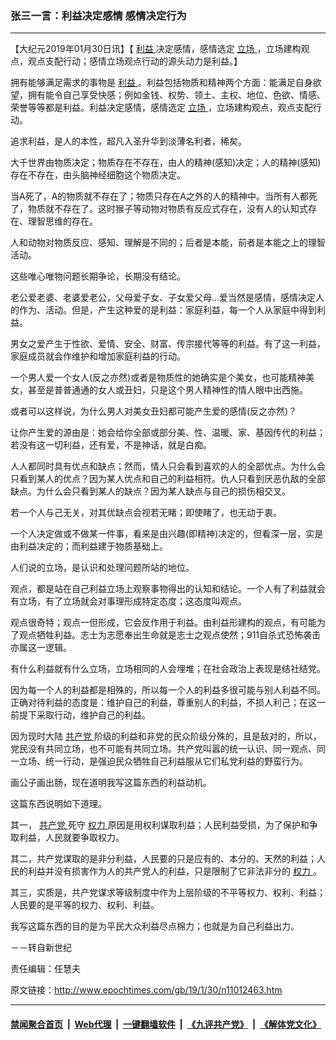 ### 张三一言：利益决定感情 感情决定行为
------------------------

<p>
 【大纪元2019年01月30日讯】【
 <a href="http://www.epochtimes.com/gb/tag/%E5%88%A9%E7%9B%8A.html">
  利益
 </a>
 决定感情，感情选定
 <a href="http://www.epochtimes.com/gb/tag/%E7%AB%8B%E5%9C%BA.html">
  立场
 </a>
 ，立场建构观点，观点支配行动；感情立场观点行动的源头动力是利益。】
</p>
<p>
 拥有能够满足需求的事物是
 <a href="http://www.epochtimes.com/gb/tag/%E5%88%A9%E7%9B%8A.html">
  利益
 </a>
 。利益包括物质和精神两个方面：能满足自身欲望，拥有能令自己享受快感；例如金钱、权势、领土、主权、地位、色欲、情感、荣誉等等都是利益。利益决定感情，感情选定
 <a href="http://www.epochtimes.com/gb/tag/%E7%AB%8B%E5%9C%BA.html">
  立场
 </a>
 ，立场建构观点，观点支配行动。
</p>
<p>
 追求利益，是人的本性，超凡入圣升华到淡薄名利者，稀矣。
</p>
<p>
 大千世界由物质决定；物质存在不存在，由人的精神(感知)决定；人的精神(感知)存在不存在，由头脑神经细胞这个物质决定。
</p>
<p>
 当A死了，A的物质就不存在了；物质只存在A之外的人的精神中。当所有人都死了，物质就不存在了。这时猴子等动物对物质有反应式存在，没有人的认知式存在、理智思维的存在。
</p>
<p>
 人和动物对物质反应、感知、理解是不同的；后者是本能，前者是本能之上的理智活动。
</p>
<p>
 这些唯心唯物问题长期争论，长期没有结论。
</p>
<p>
 老公爱老婆、老婆爱老公，父母爱子女、子女爱父母…爱当然是感情，感情决定人的作为、活动。但是，产生这种爱的是利益：家庭利益，每一个人从家庭中得到利益。
</p>
<p>
 男女之爱产生于性欲、爱情、安全、财富、传宗接代等等的利益。有了这一利益，家庭成员就会作维护和增加家庭利益的行动。
</p>
<p>
 一个男人爱一个女人(反之亦然)或者是物质性的她确实是个美女，也可能精神美女，甚至是普普通通的女人或丑妇，只是这个男人精神性的情人眼中出西施。
</p>
<p>
 或者可以这样说，为什么男人对美女丑妇都可能产生爱的感情(反之亦然)？
</p>
<p>
 让你产生爱的源由是：她会给你全部或部分美、性、温暖、家、基因传代的利益；若没有这一切利益，还有爱，不是神话，就是白痴。
</p>
<p>
 人人都同时具有优点和缺点；然而，情人只会看到喜欢的人的全部优点。为什么会只看到某人的优点？因为某人优点和自己的利益相符。仇人只看到厌恶仇敌的全部缺点。为什么会只看到某人的缺点？因为某人缺点与自己的损伤相交叉。
</p>
<p>
 若一个人与己无关，对其优缺点会视若无睹；即使睹了，也无动于衷。
</p>
<p>
 一个人决定做或不做某一件事，看来是由兴趣(即精神)决定的，但看深一层，实是由利益决定的；而利益建于物质基础上。
</p>
<p>
 人们说的立场，是认识和处理问题所站的地位。
</p>
<p>
 观点，都是站在自己利益立场上观察事物得出的认知和结论。一个人有了利益就会有立场，有了立场就会对事理形成特定态度；这态度叫观点。
</p>
<p>
 观点很奇特；观点一但形成，它会反作用于利益。由利益形建构的观点，有可能为了观点牺牲利益。志士为志愿奉出生命就是志士之观点使然；911自杀式恐怖袭击亦属这一逻辑。
</p>
<p>
 有什么利益就有什么立场，立场相同的人会埋堆；在社会政治上表现是结社结党。
</p>
<p>
 因为每一个人的利益都是相殊的，所以每一个人的利益多很可能与别人利益不同。正确对待利益的态度是：维护自己的利益，尊重别人的利益，不损人利己；在这一前提下采取行动，维护自己的利益。
</p>
<p>
 因为现时大陆
 <a href="http://www.epochtimes.com/gb/tag/%E5%85%B1%E4%BA%A7%E5%85%9A.html">
  共产党
 </a>
 阶级的利益和非党的民众阶级分殊的，且是敌对的，所以，党民没有共同立场，也不可能有共同立场。共产党叫嚣的统一认识、同一观点、同一立场、统一行动，是强迫民众牺牲自己利益服从它们私党利益的野蛮行为。
</p>
<p>
 画公子画出肠，现在道明我写这篇东西的利益动机。
</p>
<p>
 这篇东西说明如下道理。
</p>
<p>
 其一，
 <a href="http://www.epochtimes.com/gb/tag/%E5%85%B1%E4%BA%A7%E5%85%9A.html">
  共产党
 </a>
 死守
 <a href="http://www.epochtimes.com/gb/tag/%E6%9D%83%E5%8A%9B.html">
  权力
 </a>
 原因是用权利谋取利益；人民利益受损，为了保护和争取利益，人民就要争取权力。
</p>
<p>
 其二，共产党谋取的是非分利益，人民要的只是应有的、本分的、天然的利益；人民的利益并没有损害作为人的共产党人的利益，只是限制了它非法非分的
 <a href="http://www.epochtimes.com/gb/tag/%E6%9D%83%E5%8A%9B.html">
  权力
 </a>
 。
</p>
<p>
 其三，实质是，共产党谋求等级制度中作为上层阶级的不平等权力、权利、利益；人民要的是平等的权力、权利、利益。
</p>
<p>
 我写这篇东西的目的是为平民大众利益尽点棉力；也就是为自己利益出力。
</p>
<p>
 －－转自新世纪
</p>
<p>
 责任编辑：任慧夫
</p>

原文链接：http://www.epochtimes.com/gb/19/1/30/n11012463.htm


------------------------
#### [禁闻聚合首页](https://github.com/gfw-breaker/banned-news/blob/master/README.md) &nbsp;|&nbsp; [Web代理](https://github.com/gfw-breaker/open-proxy/blob/master/README.md) &nbsp;|&nbsp; [一键翻墙软件](https://github.com/gfw-breaker/nogfw/blob/master/README.md) &nbsp;|&nbsp; [《九评共产党》](https://github.com/gfw-breaker/9ping.md/blob/master/README.md#九评之一评共产党是什么) &nbsp;|&nbsp; [《解体党文化》](https://github.com/gfw-breaker/jtdwh.md/blob/master/README.md#绪论)